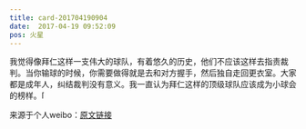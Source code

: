 ```yaml
---
title: card-201704190904
date:  2017-04-19 09:52:09
pos: 火星
---
```

我觉得像拜仁这样一支伟大的球队，有着悠久的历史，他们不应该这样去指责裁判。当你输球的时候，你需要做得就是去和对方握手，然后独自走回更衣室。大家都是成年人，纠结裁判没有意义。我一直认为拜仁这样的顶级球队应该成为小球会的榜样。<span class="url-icon"><img alt=[害羞] src="https://h5.sinaimg.cn/m/emoticon/icon/default/d_haixiu-094a0fcce9.png" style="width:1em; height:1em;" /></span> 

来源于个人weibo：[原文链接](https://m.weibo.cn/status/EFcdHdBaL?mblogid=EFcdHdBaL)